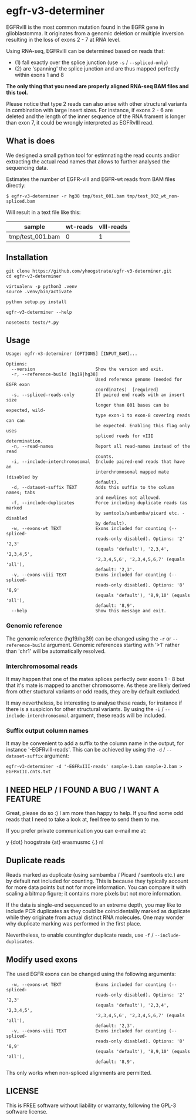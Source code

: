 # egfr-v3-determiner #

EGFRvIII is the most common mutation found in the EGFR gene in glioblastomma.
It originates from a genomic deletion or multiple inversion resulting in the
loss of exons 2 - 7 at RNA level.

Using RNA-seq, EGFRvIII can be determined based on reads that:

 - (1) fall exactly over the splice junction (use `-s` / `--spliced-only`)
 - (2) are 'spanning' the splice junction and are thus mapped perfectly within exons 1 and 8

**The only thing that you need are properly aligned RNA-seq BAM files and this tool.**

Please notice that type 2 reads can also arise with other structural variants
in combination with large insert sizes. For instance, if exons 2 - 6 are
deleted and the length of the inner sequence of the RNA frament is longer than
exon 7, it could be wrongly interpreted as EGFRvIII read.


## What is does ##

We designed a small python tool for estimnating the read counts and/or extracting
the actual read names that allows to further analysed the sequencing data.

Estimates the number of EGFR-vIII and EGFR-wt reads from BAM files directly:

```
$ egfr-v3-determiner -r hg38 tmp/test_001.bam tmp/test_002_wt_non-spliced.bam
```

Will result in a text file like this:

| sample | wt-reads | vIII-reads |
|--------|----------|------------|
| tmp/test_001.bam | 0 | 1 |

## Installation ##

```
git clone https://github.com/yhoogstrate/egfr-v3-determiner.git
cd egfr-v3-determiner

virtualenv -p python3 .venv
source .venv/bin/activate

python setup.py install

egfr-v3-determiner --help

nosetests tests/*.py
```

## Usage ##

```
Usage: egfr-v3-determiner [OPTIONS] [INPUT_BAM]...

Options:
  --version                       Show the version and exit.
  -r, --reference-build [hg19|hg38]
                                  Used reference genome (needed for EGFR exon
                                  coordinates)  [required]
  -s, --spliced-reads-only        If paired end reads with an insert size
                                  longer than 801 bases can be expected, wild-
                                  type exon-1 to exon-8 covering reads can can
                                  be expected. Enabling this flag only uses
                                  spliced reads for vIII determination.
  -n, --read-names                Report all read-names instead of the read
                                  counts.
  -i, --include-interchromosomal  Include paired-end reads that have an
                                  interchromosomal mapped mate (disabled by
                                  default).
  -d, --dataset-suffix TEXT       Adds this suffix to the column names; tabs
                                  and newlines not allowed.
  -f, --include-duplicates        Force including duplicate reads (as marked
                                  by samtools/sambamba/picard etc. - disabled
                                  by default).
  -w, --exons-wt TEXT             Exons included for counting (--spliced-
                                  reads-only disabled). Options: '2' '2,3'
                                  (equals 'default'), '2,3,4', '2,3,4,5',
                                  '2,3,4,5,6', '2,3,4,5,6,7' (equals 'all'),
                                  default: '2,3'.
  -v, --exons-viii TEXT           Exons included for counting (--spliced-
                                  reads-only disabled). Options: '8' '8,9'
                                  (equals 'default'), '8,9,10' (equals 'all'),
                                  default: '8,9'.
  --help                          Show this message and exit.
```

### Genomic reference ###

The genomic reference (hg19/hg39) can be changed using the `-r` or
`--reference-build` argument. Genomic references starting with '>1' rather
than 'chr1' will be automatically resolved.

### Interchromosomal reads ###

It may happen that one of the mates splices perfectly over exons 1 - 8 but
that it's mate is mapped to another chromosome. As these are likely derived
from other stuctural variants or odd reads, they are by default excluded.

It may nevertheless, be interesting to analyse these reads, for instance if
there is a suspicion for other structural variants. By using the `-i` /
`--include-interchromosomal` argument, these reads will be included.

### Suffix output column names ###

It may be convenient to add a suffix to the column name in the output, for
instance '-EGFRvIII-reads'. This can be achieved by using the `-d` / 
`--dataset-suffix` argument:

```
egfr-v3-determiner -d '-EGFRvIII-reads' sample-1.bam sample-2.bam > EGFRvIII.cnts.txt
```

## I NEED HELP / I FOUND A BUG / I WANT A FEATURE ##

Great, please do so :) I am more than happy to help.
If you find some odd reads that I need to take a look at, feel free
to send them to me.

If you prefer private communication you can e-mail me at:

y {dot} hoogstrate {at} erasmusmc {.} nl


## Duplicate reads ##

Reads marked as duplicate (using sambamba / Picard / samtools etc.) are by
default not included for counting. This is because they typically account
for more data points but not for more information. You can compare it with
scaling a bitmap figure; it contains more pixels but not more information.

If the data is single-end sequenced to an extreme depth, you may like to
include PCR duplicates as they could be coincidentallly marked as duplicate
while they originate from actual distinct RNA molecules. One may wonder why
duplicate marking was performed in the first place.

Nevertheless, to enable countingfor duplicate reads, use `-f` /
`--include-duplicates`. 


## Modify used exons ##

The used EGFR exons can be changed using the following arguments:

```
  -w, --exons-wt TEXT             Exons included for counting (--spliced-
                                  reads-only disabled). Options: '2' '2,3'
                                  (equals 'default'), '2,3,4', '2,3,4,5',
                                  '2,3,4,5,6', '2,3,4,5,6,7' (equals 'all'),
                                  default: '2,3'.
  -v, --exons-viii TEXT           Exons included for counting (--spliced-
                                  reads-only disabled). Options: '8' '8,9'
                                  (equals 'default'), '8,9,10' (equals 'all'),
                                  default: '8,9'.
```

Ths only works when non-spliced alignments are permitted.


## LICENSE ##

This is FREE software without liability or warranty, following the GPL-3
software license.


